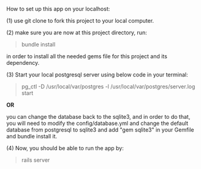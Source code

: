 How to set up this app on your localhost:

(1) use git clone to fork this project to your local computer.

(2) make sure you are now at this project directory, run:
> bundle install
 
  in order to install all the needed gems file for this project and its dependency.
 
(3) Start your local postgresql server using below code in your terminal:
> pg_ctl -D /usr/local/var/postgres -l /usr/local/var/postgres/server.log start

**OR**

you can change the database back to the sqlite3, and in order to do that, you will need to modify the config/database.yml
and change the default database from postgresql to sqlite3 and add "gem sqlite3" in your Gemfile and bundle install it. 

(4) Now, you should be able to run the app by:
> rails server


